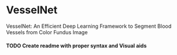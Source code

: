 # VesselNet
VesselNet: An Efficient Deep Learning Framework to Segment Blood Vessels from Color Fundus Image

#### TODO Create readme with proper syntax and Visual aids